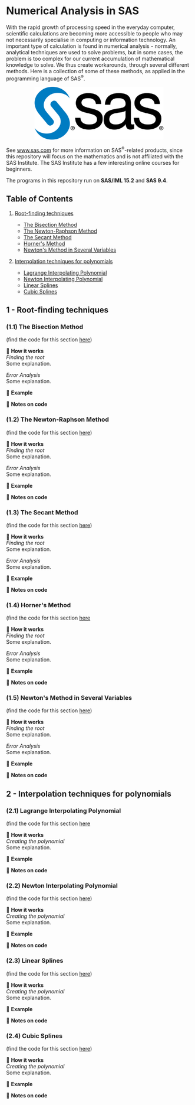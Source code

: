 # Numerical Analysis in SAS

With the rapid growth of processing speed in the everyday computer, scientific calculations are becoming more accessible to people who may not necessarily specialise in computing or information technology. An important type of calculation is found in numerical analysis - normally, analytical techniques are used to solve problems, but in some cases, the problem is too complex for our current accumulation of mathematical knowledge to solve. We thus create workarounds, through several different methods. Here is a collection of some of these methods, as applied in the programming language of SAS<sup>®</sup>.

<p align="center">
  <img width="350p" src="https://github.com/nuclearcheesecake/numerical-analysis-in-sas/blob/master/Misc/SAS.png">
</p>

See www.sas.com for more information on SAS<sup>®</sup>-related products, since this repository will focus on the mathematics and is not affiliated with the SAS Institute. The SAS Institute has a few interesting online courses for beginners.

The programs in this repository run on **SAS/IML 15.2** and **SAS 9.4**.

## Table of Contents

1. [Root-finding techniques](#roots)
   - [The Bisection Method](#bis)
   - [The Newton-Raphson Method](#nera)
   - [The Secant Method](#secant)
   - [Horner's Method](#horn)
   - [Newton's Method in Several Variables](#nese)

2. [Interpolation techniques for polynomials](#inter)
   - [Lagrange Interpolating Polynomial](#laginter)
   - [Newton Interpolating Polynomial](#newinter)
   - [Linear Splines](#linspin)
   - [Cubic Splines](#cubspin)

<a name="roots"></a>
## 1 - Root-finding techniques

<a name="bis"></a>
### (1.1) The Bisection Method

(find the code for this section [here](https://github.com/nuclearcheesecake/numerical-analysis-in-sas/blob/master/1%20-%20Root-finding%20techniques/BisectionMethod.sas))

🔧 **How it works** <br/>
_Finding the root_<br/>
Some explanation. <br/>

_Error Analysis_<br/>
Some explanation. <br/>

📖 **Example**

💾 **Notes on code**

<a name="nera"></a>
### (1.2) The Newton-Raphson Method

(find the code for this section [here](https://github.com/nuclearcheesecake/numerical-analysis-in-sas/blob/master/1%20-%20Root-finding%20techniques/NewtonRaphson.sas))

🔧 **How it works** <br/>
_Finding the root_<br/>
Some explanation. <br/>

_Error Analysis_<br/>
Some explanation. <br/>

📖 **Example**

💾 **Notes on code**

<a name="secant"></a>
### (1.3) The Secant Method

(find the code for this section [here](https://github.com/nuclearcheesecake/numerical-analysis-in-sas/blob/master/1%20-%20Root-finding%20techniques/SecantMethod.sas))

🔧 **How it works** <br/>
_Finding the root_<br/>
Some explanation. <br/>

_Error Analysis_<br/>
Some explanation. <br/>

📖 **Example**

💾 **Notes on code**

<a name="horn"></a>
### (1.4) Horner's Method

(find the code for this section [here]()

🔧 **How it works** <br/>
_Finding the root_<br/>
Some explanation. <br/>

_Error Analysis_<br/>
Some explanation. <br/>

📖 **Example**

💾 **Notes on code**

<a name="nese"></a>
### (1.5) Newton's Method in Several Variables

(find the code for this section [here](https://github.com/nuclearcheesecake/numerical-analysis-in-sas/blob/master/1%20-%20Root-finding%20techniques/NewtonSystemOfNonlinearEquations.sas))

🔧 **How it works** <br/>
_Finding the root_<br/>
Some explanation. <br/>

_Error Analysis_<br/>
Some explanation. <br/>

📖 **Example**

💾 **Notes on code**


<a name="inter"></a>
## 2 - Interpolation techniques for polynomials

<a name="laginter"></a>
### (2.1) Lagrange Interpolating Polynomial

(find the code for this section [here]()

🔧 **How it works** <br/>
_Creating the polynomial_<br/>
Some explanation. <br/>


📖 **Example**

💾 **Notes on code**

<a name="newinter"></a>
### (2.2) Newton Interpolating Polynomial

(find the code for this section [here](https://github.com/nuclearcheesecake/numerical-analysis-in-sas/blob/master/2%20-%20Interpolation%20techniques%20for%20polynomials/NewtonInterpolatingPolynomial.sas))

🔧 **How it works** <br/>
_Creating the polynomial_<br/>
Some explanation. <br/>


📖 **Example**

💾 **Notes on code**

<a name="linspin"></a>
### (2.3) Linear Splines

(find the code for this section [here](https://github.com/nuclearcheesecake/numerical-analysis-in-sas/blob/master/2%20-%20Interpolation%20techniques%20for%20polynomials/LinearSplines.sas))

🔧 **How it works** <br/>
_Creating the polynomial_<br/>
Some explanation. <br/>


📖 **Example**

💾 **Notes on code**

<a name="cubspin"></a>
### (2.4) Cubic Splines

(find the code for this section [here](https://github.com/nuclearcheesecake/numerical-analysis-in-sas/blob/master/2%20-%20Interpolation%20techniques%20for%20polynomials/CubicSplines.sas))

🔧 **How it works** <br/>
_Creating the polynomial_<br/>
Some explanation. <br/>


📖 **Example**

💾 **Notes on code**
